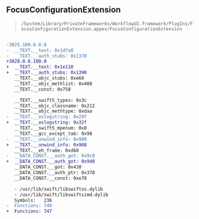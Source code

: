 ## FocusConfigurationExtension

> `/System/Library/PrivateFrameworks/WorkflowUI.framework/PlugIns/FocusConfigurationExtension.appex/FocusConfigurationExtension`

```diff

-3025.100.0.0.0
-  __TEXT.__text: 0x1dfa8
-  __TEXT.__auth_stubs: 0x1370
+3028.0.8.100.0
+  __TEXT.__text: 0x1e110
+  __TEXT.__auth_stubs: 0x1390
   __TEXT.__objc_stubs: 0xe60
   __TEXT.__objc_methlist: 0x408
   __TEXT.__const: 0x758

   __TEXT.__swift5_types: 0x3c
   __TEXT.__objc_classname: 0x212
   __TEXT.__objc_methtype: 0xdaa
-  __TEXT.__oslogstring: 0x29f
+  __TEXT.__oslogstring: 0x32f
   __TEXT.__swift5_mpenum: 0x8
   __TEXT.__gcc_except_tab: 0x98
-  __TEXT.__unwind_info: 0x900
+  __TEXT.__unwind_info: 0x908
   __TEXT.__eh_frame: 0xd68
-  __DATA_CONST.__auth_got: 0x9c8
+  __DATA_CONST.__auth_got: 0x9d8
   __DATA_CONST.__got: 0x430
   __DATA_CONST.__auth_ptr: 0x378
   __DATA_CONST.__const: 0xe78

   - /usr/lib/swift/libswiftos.dylib
   - /usr/lib/swift/libswiftsimd.dylib
   Symbols:   236
-  Functions: 749
+  Functions: 747
 

```
